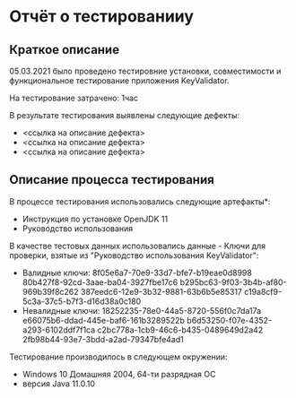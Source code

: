 # Отчёт о тестированииу<KeyValidator>

## Краткое описание

05.03.2021 было проведено тестировние установки, совместимости и функциональное тестирование  приложения KeyValidator.

На тестирование затрачено: 1час

В результате тестирования выявлены следующие дефекты:
* <ссылка на описание дефекта>
* <ссылка на описание дефекта>
* <ссылка на описание дефекта>

## Описание процесса тестирования

В процессе тестирования использовались следующие артефакты*:
* Инструкция по установке OpenJDK 11
* Руководство использования




В качестве тестовых данных использовались данные  - Ключи для проверки, взятые из "Руководство использования KeyValidator":
* Валидные ключи:
  8f05e6a7-70e9-33d7-bfe7-b19eae0d8998
  80b427f8-92cd-3aae-ba04-3927fbe17c6
  b295bc63-9f03-3b4b-af80-969b39f8c262
  387eedc6-12e9-3b32-9881-63b6b5e85317
  c19a8cf9-5c3a-37c5-b7f3-d16d38a0c180
* Невалидные ключи:
  18252235-78e0-44a5-8720-556f0c7da17a
  e66075b6-ddad-445e-baf6-161b3289522b
  b6d53250-f07e-4352-a293-6102ddf7f1ca
  c2bc778a-1cb9-46c6-b435-0489649d2a42
  2fb98b44-93e7-3bdd-a2ad-79347bfe4ad1
 

Тестирование производилось в следующем окружении:
* Windows 10 Домашняя 2004, 64-ти разрядная ОС
* версия Java 11.0.10
